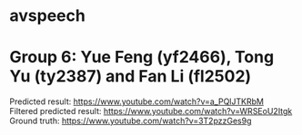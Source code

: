 # avspeech
# Group 6: Yue Feng (yf2466), Tong Yu (ty2387) and Fan Li (fl2502)
Predicted result: https://www.youtube.com/watch?v=a_PQlJTKRbM \
Filtered predicted result: https://www.youtube.com/watch?v=WRSEoU2Itgk \
Ground truth: https://www.youtube.com/watch?v=3T2pzzGes9g
